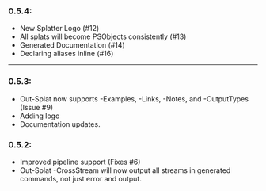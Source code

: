 ### 0.5.4:

* New Splatter Logo (#12)
* All splats will become PSObjects consistently (#13)
* Generated Documentation (#14)
* Declaring aliases inline (#16)

---

### 0.5.3:
* Out-Splat now supports -Examples, -Links, -Notes, and -OutputTypes (Issue #9)
* Adding logo
* Documentation updates.

### 0.5.2:
* Improved pipeline support (Fixes #6)
* Out-Splat -CrossStream will now output all streams in generated commands, not just error and output.
